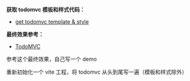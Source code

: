 **获取 todomvc 模板和样式代码：**

- [get todomvc template & style](https://github.com/tastejs/todomvc-app-template)

**最终效果参考：**

- [TodoMVC](https://todomvc.com/examples/vue/)

参考这个最终效果，自己写一个 demo

重新初始化一个 vite 工程，将 todomvc 从头到尾写一遍（模板和样式除外）